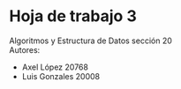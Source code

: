 # Hoja de trabajo 3
Algoritmos y Estructura de Datos sección 20  
Autores:
- Axel López 20768
- Luis Gonzales 20008
